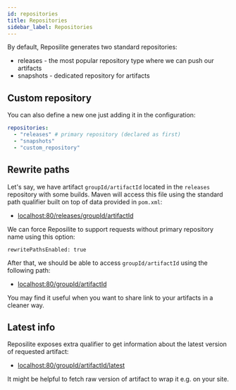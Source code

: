 ```yaml
---
id: repositories
title: Repositories
sidebar_label: Repositories
---
```


By default, Reposilite generates two standard repositories:

* releases - the most popular repository type where we can push our artifacts
* snapshots - dedicated repository for artifacts 

## Custom repository 
You can also define a new one just adding it in the configuration:

```yaml
repositories:
  - "releases" # primary repository (declared as first)
  - "snapshots"
  - "custom_repository"
```

## Rewrite paths
Let's say, we have artifact `groupId/artifactId` located in the `releases` repository with some builds.
Maven will access this file using the standard path qualifier built on top of data provided in `pom.xml`:

* [localhost:80/releases/groupId/artifactId](http://localhost:80/releases/groupId/artifactId)

We can force Reposilite to support requests without primary repository name using this option:

```properties
rewritePathsEnabled: true
```

After that, we should be able to access `groupId/artifactId` using the following path:

* [localhost:80/groupId/artifactId](http://localhost:80/groupId/artifactId)

You may find it useful when you want to share link to your artifacts in a cleaner way.

## Latest info

Reposilite exposes extra qualifier to get information about the latest version of requested artifact:

* [localhost:80/groupId/artifactId/latest](http://localhost:80/groupId/artifactId/latest)

It might be helpful to fetch raw version of artifact to wrap it e.g. on your site.
